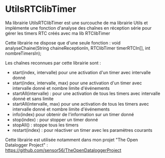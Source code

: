 UtilsRTClibTimer
================

Ma librairie UtilsRTClibTimer est une surcouche de ma librairie Utils et implémente une fonction d'analyse des chaînes en réception série pour gérer les timers RTC créés avec ma lib RTClibTimer

Cette librairie ne dispose que d'une seule fonction : 
void analyseChaine(String chaineReceptionIn, RTClibTimer timerRTCIn[], int nombreTimersIn); 

Les chaînes reconnues par cette librairie sont : 
* start(index, intervalle) pour une activation d'un timer avec intervalle donné 
* start(index, intervalle, max) pour une activation d'un timer avec intervalle donné et nombre limite d'événements
* startAll(intervalle) : pour une activation de tous les timers avec intervalle donné et sans limite 
* startAll(intervalle, max) pour une activation de tous les timers avec intervalle donné et nombre limite d'événements
* info(index) pour obtenir de l'information sur un timer donné
* stop(index) : pour stopper un timer donné
* stopAll() : stoppe tous les timers
* restart(index) : pour réactiver un timer avec les paramètres courants


Cette librairie est utilisée notamment dans mon projet "The Open Datalogger Project" : https://github.com/sensor56/TheOpenDataloggerProject
